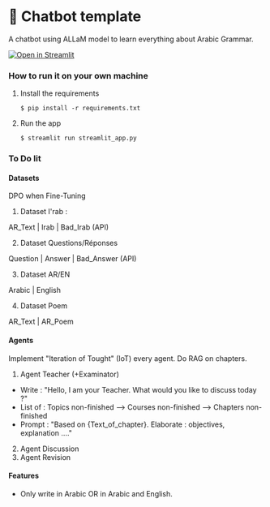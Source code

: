 # 💬 Chatbot template

A chatbot using ALLaM model to learn everything about Arabic Grammar.

[![Open in Streamlit](https://static.streamlit.io/badges/streamlit_badge_black_white.svg)](https://chatbot-template.streamlit.app/)

### How to run it on your own machine

1. Install the requirements

   ```
   $ pip install -r requirements.txt
   ```

2. Run the app

   ```
   $ streamlit run streamlit_app.py
   ```

### To Do lit

#### Datasets 
DPO when Fine-Tuning

1. Dataset I'rab :

AR_Text | Irab | Bad_Irab (API)

2. Dataset Questions/Réponses

Question | Answer | Bad_Answer (API)

3. Dataset AR/EN

Arabic | English 

4. Dataset Poem

AR_Text | AR_Poem

#### Agents

Implement "Iteration of Tought" (IoT) every agent.
Do RAG on chapters.

1. Agent Teacher (+Examinator)

- Write : "Hello, I am your Teacher. What would you like to discuss today ?"
- List of : Topics non-finished --> Courses non-finished --> Chapters non-finished
- Prompt : "Based on {Text_of_chapter}. Elaborate : objectives, explanation ...."

2. Agent Discussion
3. Agent Revision

#### Features
- Only write in Arabic OR in Arabic and English.
